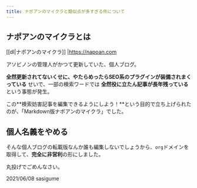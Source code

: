 ```yaml
---
title: ナポアンのマイクラと類似点が多すぎる件について
---
```


## ナポアンのマイクラとは

[[dl|ナポアンのマイクラ]]
|<https://napoan.com>

アソビノンの管理人がかつて更新していた、個人ブログ。

**全然更新されてないくせに、やたらめったらSEO系のプラグインが装備されまくっている** せいで、一部の検索ワードでは **全然役に立たん記事が長年残っている**という事態が発生。

この**検索妨害記事を編集できるようにしよう！**という目的で立ち上げられたのが、「Markdown版ナポアンのマイクラ」でした。

## 個人名義をやめる

そんな個人ブログの転載版なんか誰も編集しないでしょうから、`org`ドメインを取得して、**完全に非営利**の形にしました。

丸投げでごめんなさい。

2021/06/08 sasigume
